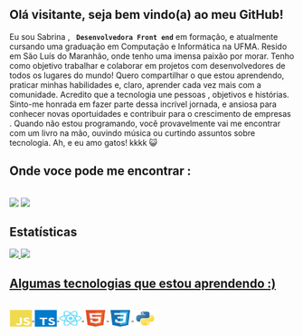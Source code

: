 ## Olá visitante, seja bem vindo(a) ao meu GitHub! 

Eu sou Sabrina , **` Desenvolvedora Front end`** em formação, e  atualmente cursando uma graduação em  Computação e Informática na UFMA. Resido em São Luís do Maranhão, onde tenho uma imensa paixão por morar. Tenho como objetivo trabalhar e colaborar em projetos com desenvolvedores de todos os lugares do mundo! Quero compartilhar o que estou aprendendo, praticar minhas habilidades e, claro, aprender cada vez mais com a comunidade. Acredito que a  tecnologia une pessoas , objetivos e histórias. Sinto-me honrada em fazer parte dessa incrível jornada, e ansiosa para conhecer novas oportuidades e contribuir para o crescimento de empresas . Quando não estou programando, você provavelmente vai me encontrar com um livro na mão, ouvindo música ou curtindo assuntos sobre tecnologia. Ah, e eu amo gatos! kkkk 😺   


## Onde voce pode me encontrar : 

<br> 
<div>
  <a href="https://portfolio-de-sabrina.vercel.app/" target="_blank"><img loading="lazy" src="https://img.shields.io/badge/Portfolio-9146FF?style=for-the-badge&logoColor=white" target="_blank"></a> 
  <a href=" www.linkedin.com/in/sabrina-moreno-941315275 " target="_blank"><img src="https://img.shields.io/badge/-LinkedIn-%230077B5?style=for-the-badge&logo=linkedin&logoColor=white" target="_blank"></a>
</div>


## Estatísticas
<div>
<a href="https://github.com/sabrinamoreno">
<img loading="lazy" height="180em" src="https://github-readme-stats.vercel.app/api/top-langs/?username=sabrinamoreno&layout=compact&langs_count=7&theme=dracula"/>
<img loading="lazy" height="180em" src="https://github-readme-stats.vercel.app/api?username=sabrinamoreno&show_icons=true&theme=dracula&include_all_commits=true&count_private=true"/>
</div>

  
## Algumas tecnologias que estou aprendendo :) 
  
<div style="display: inline_block"><br>
  <img align="center" alt="Js" height="30" width="40" src="https://raw.githubusercontent.com/devicons/devicon/master/icons/javascript/javascript-plain.svg">
  <img align="center" alt="Ts" height="30" width="40" src="https://raw.githubusercontent.com/devicons/devicon/master/icons/typescript/typescript-plain.svg">
  <img align="center" alt="React" height="30" width="40" src="https://raw.githubusercontent.com/devicons/devicon/master/icons/react/react-original.svg">
  <img align="center" alt="HTML" height="30" width="40" src="https://raw.githubusercontent.com/devicons/devicon/master/icons/html5/html5-original.svg">
  <img align="center" alt="CSS" height="30" width="40" src="https://raw.githubusercontent.com/devicons/devicon/master/icons/css3/css3-original.svg">
  <img align="center" alt="Python" height="30" width="40" src="https://raw.githubusercontent.com/devicons/devicon/master/icons/python/python-original.svg">
</div> <br> 

 

